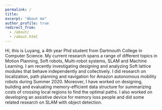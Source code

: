 ```yaml
---
permalink: /
title:
excerpt: "About me"
author_profile: true
redirect_from: 
  - /about/
  - /about.html
---
```


Hi, this is Luyang, a 4th year Phd student from Dartmouth College in Computer Science. My current research spans a range of different topics in Motion Planning, Soft robots, Multi-robot systems, SLAM and Machine Learning. I am recently investigating designing and analyzing Soft lattice modules that behave independently and collectively. I did research on localization, path planning and navigation for Amazon autonomous mobility robots during Summer 2020. Moreover, I have worked on designing, building and evaluating memory-efficient data structure for summarizing costs of crossing local regions to find the optimal paths. I also worked on developing an assistive device for memory loss people and did some related research on SLAM with object detection.
